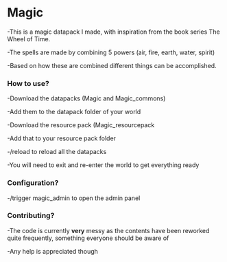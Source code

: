 # Magic
-This is a magic datapack I made, with inspiration from the book series The Wheel of Time.  

-The spells are made by combining 5 powers (air, fire, earth, water, spirit)  

-Based on how these are combined different things can be accomplished.  


### How to use?
-Download the datapacks (Magic and Magic_commons)  

-Add them to the datapack folder of your world  

-Download the resource pack (Magic_resourcepack  

-Add that to your resource pack folder

-/reload to reload all the datapacks  

-You will need to exit and re-enter the world to get everything ready

### Configuration?

-/trigger magic_admin to open the admin panel  




### Contributing?
-The code is currently **very** messy as the contents have been reworked quite frequently, something everyone should be aware of  

-Any help is appreciated though  

